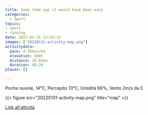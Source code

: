 ```yaml
---
title: Some time ago it would have been easy
categories: 
  - Sport
topics: 
- sport
- running
date: 2022-01-31 12:52:32
images: ["20220131-activity-map.png"]
activitydata:
  pace: 4:56min/km
  elevation: 58mt
  distance: 10.01km
  duration: 49:20
places: []

---
```


Poche nuvole, 14°C, Percepito 13°C, Umidità 66%, Vento 2m/s da E

<!--more-->

{{<  figure src="20220131-activity-map.png" title="map" >}}

[Link all'attività](https://strava.com/activities/6609565042).
